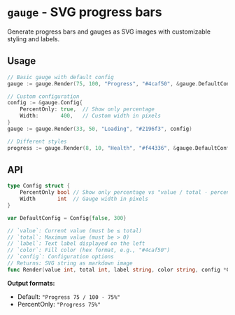 # `gauge` - SVG progress bars

Generate progress bars and gauges as SVG images with customizable styling and labels.

## Usage

```go
// Basic gauge with default config
gauge := gauge.Render(75, 100, "Progress", "#4caf50", &gauge.DefaultConfig)

// Custom configuration
config := &gauge.Config{
    PercentOnly: true,  // Show only percentage
    Width:       400,   // Custom width in pixels
}
gauge := gauge.Render(33, 50, "Loading", "#2196f3", config)

// Different styles
progress := gauge.Render(8, 10, "Health", "#f44336", &gauge.DefaultConfig)
```

## API

```go
type Config struct {
    PercentOnly bool // Show only percentage vs "value / total · percentage"
    Width       int  // Gauge width in pixels
}

var DefaultConfig = Config{false, 300}

// `value`: Current value (must be ≤ total)
// `total`: Maximum value (must be > 0)
// `label`: Text label displayed on the left
// `color`: Fill color (hex format, e.g., "#4caf50")
// `config`: Configuration options
// Returns: SVG string as markdown image
func Render(value int, total int, label string, color string, config *Config) string
```

**Output formats:**
- Default: `"Progress 75 / 100 · 75%"`
- PercentOnly: `"Progress 75%"`
